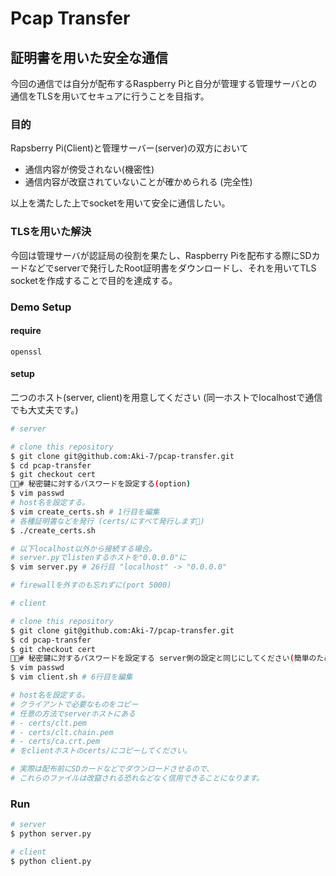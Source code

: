 # Pcap Transfer

## 証明書を用いた安全な通信

今回の通信では自分が配布するRaspberry Piと自分が管理する管理サーバとの通信をTLSを用いてセキュアに行うことを目指す。

### 目的

Rapsberry Pi(Client)と管理サーバー(server)の双方において

- 通信内容が傍受されない(機密性)
- 通信内容が改竄されていないことが確かめられる (完全性)

以上を満たした上でsocketを用いて安全に通信したい。

### TLSを用いた解決

今回は管理サーバが認証局の役割を果たし、Raspberry Piを配布する際にSDカードなどでserverで発行したRoot証明書をダウンロードし、それを用いてTLS socketを作成することで目的を達成する。

### Demo Setup

#### require

`openssl`

#### setup

二つのホスト(server, client)を用意してください
(同一ホストでlocalhostで通信でも大丈夫です。)

```sh
# server

# clone this repository
$ git clone git@github.com:Aki-7/pcap-transfer.git
$ cd pcap-transfer
$ git checkout cert
# 秘密鍵に対するパスワードを設定する(option)
$ vim passwd
# host名を設定する。
$ vim create_certs.sh # 1行目を編集
# 各種証明書などを発行 (certs/にすべて発行します)
$ ./create_certs.sh

# 以下localhost以外から接続する場合。
# server.pyでlistenするホストを"0.0.0.0"に
$ vim server.py # 26行目 "localhost" -> "0.0.0.0"

# firewallを外すのも忘れずに(port 5000)
```

```sh
# client

# clone this repository
$ git clone git@github.com:Aki-7/pcap-transfer.git
$ cd pcap-transfer
$ git checkout cert
# 秘密鍵に対するパスワードを設定する server側の設定と同じにしてください(簡単のためです)
$ vim passwd
$ vim client.sh # 6行目を編集

# host名を設定する。
# クライアントで必要なものをコピー
# 任意の方法でserverホストにある
# - certs/clt.pem
# - certs/clt.chain.pem
# - certs/ca.crt.pem
# をclientホストのcerts/にコピーしてください。

# 実際は配布前にSDカードなどでダウンロードさせるので、
# これらのファイルは改竄される恐れなどなく信用できることになります。
```

### Run

```sh
# server
$ python server.py
```

```sh
# client
$ python client.py
```
